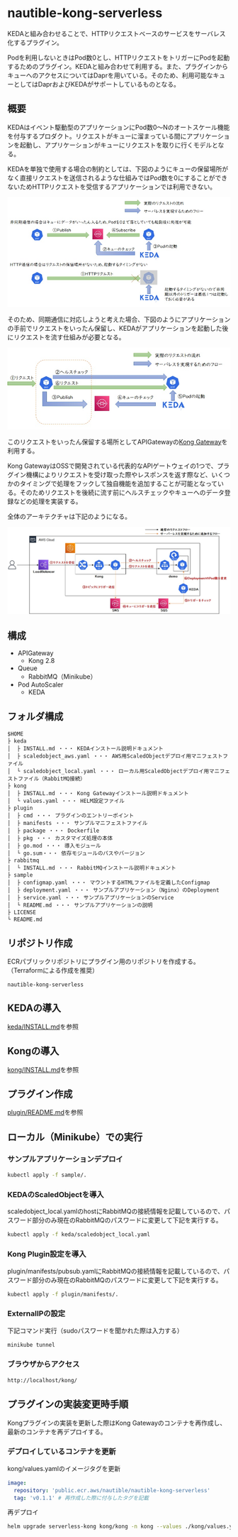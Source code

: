 # nautible-kong-serverless

KEDAと組み合わせることで、HTTPリクエストベースのサービスをサーバレス化するプラグイン。

Podを利用しないときはPod数0とし、HTTPリクエストをトリガーにPodを起動するためのプラグイン。KEDAと組み合わせて利用する。また、プラグインからキューへのアクセスについてはDaprを用いている。そのため、利用可能なキューとしてはDaprおよびKEDAがサポートしているものとなる。

## 概要

KEDAはイベント駆動型のアプリケーションにPod数0～Nのオートスケール機能を付与するプロダクト。リクエストがキューに溜まっている間にアプリケーションを起動し、アプリケーションがキューにリクエストを取りに行くモデルとなる。

KEDAを単独で使用する場合の制約としては、下図のようにキューの保留場所がなく直接リクエストを送信されるような仕組みではPod数を0にすることができないためHTTPリクエストを受信するアプリケーションでは利用できない。

![KEDAの制約](./assets/pic-202206-006.jpg)

そのため、同期通信に対応しようと考えた場合、下図のようにアプリケーションの手前でリクエストをいったん保留し、KEDAがアプリケーションを起動した後にリクエストを流す仕組みが必要となる。

![同期処理への対応](./assets/pic-202206-007.jpg)

このリクエストをいったん保留する場所としてAPIGatewayの[Kong Gateway](https://konghq.com/products/api-gateway-platform)を利用する。

Kong GatewayはOSSで開発されている代表的なAPIゲートウェイの1つで、プラグイン機構によりリクエストを受け取った際やレスポンスを返す際など、いくつかのタイミングで処理をフックして独自機能を追加することが可能となっている。そのためリクエストを後続に流す前にヘルスチェックやキューへのデータ登録などの処理を実装する。

全体のアーキテクチャは下記のようになる。

![全体アーキテクチャ](./assets/pic-202206-008.jpg)

## 構成

- APIGateway
  - Kong 2.8
- Queue
  - RabbitMQ（Minikube）
- Pod AutoScaler
  - KEDA

## フォルダ構成

```text
$HOME
├ keda
│  ├ INSTALL.md ・・・ KEDAインストール説明ドキュメント
│  ├ scaledobject_aws.yaml ・・・ AWS用ScaledObjectデプロイ用マニフェストファイル
│  └ scaledobject_local.yaml ・・・ ローカル用ScaledObjectデプロイ用マニフェストファイル（RabbitMQ接続）
├ kong
│  ├ INSTALL.md ・・・ Kong Gatewayインストール説明ドキュメント
│  └ values.yaml ・・・ HELM設定ファイル
├ plugin
│  ├ cmd ・・・ プラグインのエントリーポイント
│  ├ manifests ・・・ サンプルマニフェストファイル
│  ├ package ・・・ Dockerfile
│  ├ pkg ・・・ カスタマイズ処理の本体
│  ├ go.mod ・・・ 導入モジュール
│  └ go.sum・・・ 依存モジュールのパスやバージョン
├ rabbitmq
│  └ INSTALL.md ・・・ RabbitMQインストール説明ドキュメント
├ sample
│  ├ configmap.yaml ・・・ マウントするHTMLファイルを定義したConfigmap
│  ├ deployment.yaml ・・・ サンプルアプリケーション（Nginx）のDeployment
│  ├ service.yaml ・・・ サンプルアプリケーションのService
│  └ README.md ・・・ サンプルアプリケーションの説明
├ LICENSE
└ README.md
```

## リポジトリ作成

ECRパブリックリポジトリにプラグイン用のリポジトリを作成する。（Terraformによる作成を推奨）

```text
nautible-kong-serverless
```

## KEDAの導入

[keda/INSTALL.md](./keda/INSTALL.md)を参照


## Kongの導入

[kong/INSTALL.md](./kong/INSTALL.md)を参照

## プラグイン作成

[plugin/README.md](./plugin/README.md)を参照

## ローカル（Minikube）での実行

### サンプルアプリケーションデプロイ

```bash
kubectl apply -f sample/.
```

### KEDAのScaledObjectを導入

scaledobject_local.yamlのhostにRabbitMQの接続情報を記載しているので、パスワード部分のみ現在のRabbitMQのパスワードに変更して下記を実行する。

```bash
kubectl apply -f keda/scaledobject_local.yaml
```

### Kong Plugin設定を導入

plugin/manifests/pubsub.yamlにRabbitMQの接続情報を記載しているので、パスワード部分のみ現在のRabbitMQのパスワードに変更して下記を実行する。

```bash
kubectl apply -f plugin/manifests/.
```

### ExternalIPの設定

下記コマンド実行（sudoパスワードを聞かれた際は入力する）

```bash
minikube tunnel
```

### ブラウザからアクセス

```bash
http://localhost/kong/
```

## プラグインの実装変更時手順

Kongプラグインの実装を更新した際はKong Gatewayのコンテナを再作成し、最新のコンテナを再デプロイする。

### デプロイしているコンテナを更新

kong/values.yamlのイメージタグを更新

```yaml
image:
  repository: 'public.ecr.aws/nautible/nautible-kong-serverless'
  tag: 'v0.1.1' # 再作成した際に付与したタグを記載
```

再デプロイ

```bash
helm upgrade serverless-kong kong/kong -n kong --values ./kong/values.yaml
```
